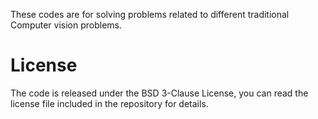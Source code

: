 These codes are for solving problems related to different traditional Computer vision problems. 

# License
The code is released under the BSD 3-Clause License, you can read the license file included in the repository for details.
